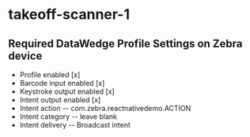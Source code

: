 # takeoff-scanner-1

## Required DataWedge Profile Settings on Zebra device
- Profile enabled [x] 
- Barcode input enabled [x] 
- Keystroke output enabled [x] 
- Intent output enabled [x] 
- Intent action -- com.zebra.reactnativedemo.ACTION
- Intent category -- leave blank
- Intent delivery -- Broadcast intent

